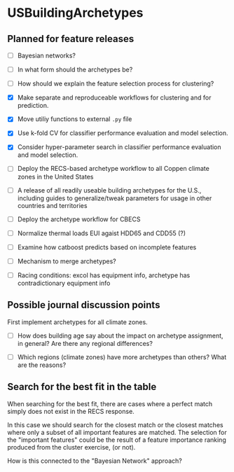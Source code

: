 # USBuildingArchetypes


## Planned for feature releases

- [ ] Bayesian networks?

- [ ] In what form should the archetypes be?

- [ ] How should we explain the feature selection process for clustering?

- [X] Make separate and reproduceable workflows for clustering and for prediction.
- [X] Move utiliy functions to external `.py` file
- [X] Use k-fold CV for classifier performance evaluation and model selection.
- [X] Consider hyper-parameter search in classifier performance evaluation and model selection.
- [ ] Deploy the RECS-based archetype workflow to all Coppen climate zones in the United States
- [ ] A release of all readily useable building archetypes for the U.S., including guides to generalize/tweak parameters for usage in other countries and territories
- [ ] Deploy the archetype workflow for CBECS
- [ ] Normalize thermal loads EUI agaist HDD65 and CDD55 (?)
- [ ] Examine how catboost predicts based on incomplete features
- [ ] Mechanism to merge archetypes?
- [ ] Racing conditions: excol has equipment info, archetype has contradictionary equipment info




## Possible journal discussion points

First implement archetypes for all climate zones.
- [ ] How does building age say about the impact on archetype assignment, in general? Are there any regional differences?
- [ ] Which regions (climate zones) have more archetypes than others? What are the reasons?



## Search for the best fit in the table
When searching for the best fit, there are cases where a perfect match simply does not exist in the RECS response.

In this case we should search for the closest match or the closest matches where only a subset of all important features are matched. The selection for the "important features" could be the result of a feature importance ranking produced from the cluster exercise, (or not).

How is this connected to the "Bayesian Network" approach?